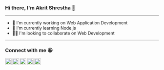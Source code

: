 ### Hi there, I'm Akrit Shrestha 👋

---

- 🔭 I'm currently working on Web Application Development
- 🌱 I'm currently learning Node.js
- 👯‍♂️ I'm looking to collaborate on Web Development

---

### Connect with me 😀

<a href="https://twitter.com/Ekritshrestha">
  <img align="left" alt="Akrit Shrestha Twitter" width="21px" src="https://raw.githubusercontent.com/adityakamath16/adityakamath16/master/images/connect_with_me_images/twitter.svg" />
</a>
<a href="https://www.linkedin.com/in/akrit-shrestha-769427171/">
  <img align="left" alt="Akrit Shrestha Linkedin" width="21px" src="https://image.flaticon.com/icons/png/512/174/174857.png" />
</a>
<a href="https://www.instagram.com/ekritstha/">
  <img align="left" alt="Akrit Shrestha Instagram" width="21px" src="https://image.flaticon.com/icons/png/512/2111/2111463.png" />
</a>
<a href="https://www.facebook.com/ekrit.shrestha">
  <img align="left" alt="Akrit Shrestha Facebook" width="21px" src="https://image.flaticon.com/icons/png/512/733/733547.png" />
</a>
<a href="https://github.com/ekritstha">
  <img align="left" alt="Akrit Shrestha Github" width="21px" src="https://image.flaticon.com/icons/png/512/25/25657.png" />
</a>
